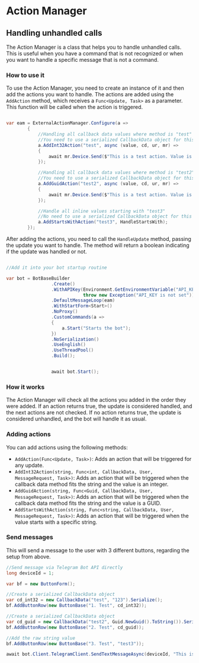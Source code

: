 ﻿# Action Manager
## Handling unhandled calls

The Action Manager is a class that helps you to handle unhandled calls. This is useful when you have a command that is not recognized or when you want to handle a specific message that is not a command.



### How to use it

To use the Action Manager, you need to create an instance of it and then add the actions you want to handle. The actions are added using the `AddAction` method, which receives a `Func<Update, Task>` as a parameter. This function will be called when the action is triggered.
```csharp

var eam = ExternalActionManager.Configure(a =>
        {
            //Handling all callback data values where method is "test" and value is a guid
            //You need to use a serialized CallbackData object for this
            a.AddInt32Action("test", async (value, cd, ur, mr) =>
            {
                await mr.Device.Send($"This is a test action. Value is {value}");
            });

            //Handling all callback data values where method is "test2" and value is a guid
            //You need to use a serialized CallbackData object for this
            a.AddGuidAction("test2", async (value, cd, ur, mr) =>
            {
                await mr.Device.Send($"This is a test action. Value is {value}");
            });

            //Handle all inline values starting with "test3"
            //No need to use a serialized CallbackData object for this
            a.AddStartsWithAction("test3", HandleStartsWith);
        });
```

After adding the actions, you need to call the `HandleUpdate` method, passing the update you want to handle. The method will return a boolean indicating if the update was handled or not.
```csharp

//Add it into your bot startup routine

var bot = BotBaseBuilder
                 .Create()
                 .WithAPIKey(Environment.GetEnvironmentVariable("API_KEY") ??
                             throw new Exception("API_KEY is not set"))
                 .DefaultMessageLoop(eam)
                 .WithStartForm<Start>()
                 .NoProxy()
                 .CustomCommands(a =>
                 {
                     a.Start("Starts the bot");
                 })
                 .NoSerialization()
                 .UseEnglish()
                 .UseThreadPool()
                 .Build();


                 await bot.Start();

```

			

### How it works

The Action Manager will check all the actions you added in the order they were added. If an action returns true, the update is considered handled, and the next actions are not checked. If no action returns true, the update is considered unhandled, and the bot will handle it as usual.

### Adding actions

You can add actions using the following methods:

- `AddAction(Func<Update, Task>)`: Adds an action that will be triggered for any update.
- `AddInt32Action(string, Func<int, CallbackData, User, MessageRequest, Task>)`: Adds an action that will be triggered when the callback data method fits the string and the value is an integer.
- `AddGuidAction(string, Func<Guid, CallbackData, User, MessageRequest, Task>)`: Adds an action that will be triggered when the callback data method fits the string and the value is a GUID.
- `AddStartsWithAction(string, Func<string, CallbackData, User, MessageRequest, Task>)`: Adds an action that will be triggered when the value starts with a specific string.


### Send messages
This will send a message to the user with 3 different buttons, regarding the setup from above.
```csharp
//Send message via Telegram Bot API directly
long deviceId = 1;

var bf = new ButtonForm();

//Create a serialized CallbackData object
var cd_int32 = new CallbackData("test", "123").Serialize();
bf.AddButtonRow(new ButtonBase("1. Test", cd_int32));

//Create a serialized CallbackData object
var cd_guid = new CallbackData("test2", Guid.NewGuid().ToString()).Serialize();
bf.AddButtonRow(new ButtonBase("2. Test", cd_guid));

//Add the raw string value
bf.AddButtonRow(new ButtonBase("3. Test", "test3"));

await bot.Client.TelegramClient.SendTextMessageAsync(deviceId, "This is an example message", replyMarkup: bf);
```
